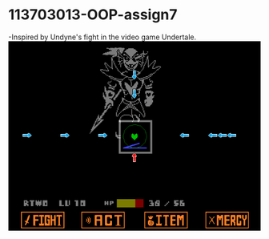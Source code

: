 # 113703013-OOP-assign7
-Inspired by Undyne's fight in the video game Undertale.
![pic](images/inspired.png)
